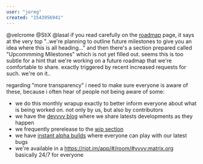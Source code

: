 ```yaml
---
user: "joreg"
created: "1543956941"
---
```


@velcrome @StiX @lasal if you read carefully on the [roadmap](https://betadocs.vvvv.org/roadmap.html) page, it says at the very top "..we're planning to outline future milestones to give you an idea where this is all heading..." and then there's a section prepared called "Upcommming Milestones" which is not yet filled out. seems this is too subtle for a hint that we're working on a future roadmap that we're comfortable to share. exactly triggered by recent increased requests for such. we're on it..

regarding "more transparency" i need to make sure everyone is aware of these, because i often hear of people not being aware of some:
* we do this monthly wrapup exactly to better inform everyone about what is being worked on. not only by us, but also by contributors
* we have the [devvvv blog](/blog/23) where we share latests developments as they happen
* we frequently prerelease to the [wip section](https://discourse.vvvv.org/c/wip) 
* we have [instant alpha builds](downloads/alphas) where everyone can play with our latest bugs
* we're available in a <https://riot.im/app/#/room/#vvvv:matrix.org> basically 24/7 for everyone
